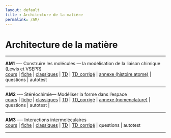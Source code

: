 ```yaml
---
layout: default
title : Architecture de la matière
permalink: /AM/
---
```


# Architecture de la matière

---

**AM1** --- Construire les molécules — la modélisation de la liaison chimique (Lewis et VSEPR)  
<a href="/chimie_pcsi/cours/architecture_matiere/AM1/AM1_Cours.pdf" download>cours</a> | <a href="/chimie_pcsi/cours/architecture_matiere/AM1/AM1_Fiche.pdf" download>fiche</a> | <a href="/chimie_pcsi/cours/architecture_matiere/AM1/AM1_Classiques.pdf" download>classiques</a> | <a href="/chimie_pcsi/cours/architecture_matiere/AM1/AM1_td.pdf" download>TD</a> | <a href="/chimie_pcsi/cours/architecture_matiere/AM1/AM1_td-corr.pdf" download>TD_corrigé</a> | <a href="/chimie_pcsi/cours/architecture_matiere/AM1/AM1_annexe1_atome.pdf" download>annexe (histoire atome)</a> | questions | autotest 



---


**AM2** --- Stéréochimie— Modéliser la forme dans l’espace  
<a href="/chimie_pcsi/cours/architecture_matiere/AM2/AM2_Cours.pdf" download>cours</a> | <a href="/chimie_pcsi/cours/architecture_matiere/AM2/AM2_Fiche.pdf" download>fiche</a> | <a href="/chimie_pcsi/cours/architecture_matiere/AM2/AM2_Classiques.pdf" download>classiques</a> | <a href="/chimie_pcsi/cours/architecture_matiere/AM2/AM2_td.pdf" download>TD</a> | <a href="/chimie_pcsi/cours/architecture_matiere/AM2/AM2_td-corr.pdf" download>TD_corrigé</a> | <a href="/chimie_pcsi/cours/architecture_matiere/AM2/AM2_annexeB_Nomenclature.pdf" download>annexe (nomenclature)</a> | <br> 
questions | autotest | 


---

**AM3** --- Interactions intermoléculaires  
<a href="/chimie_pcsi/cours/architecture_matiere/TM3/TM3_Cours.pdf" download>cours</a> | <a href="/chimie_pcsi/cours/architecture_matiere/TM3/TM3_Fiche.pdf" download>fiche</a> | <a href="/chimie_pcsi/cours/architecture_matiere/TM3/TM3_Classiques.pdf" download>classiques</a> | <a href="/chimie_pcsi/cours/architecture_matiere/TM3/TM3_td.pdf" download>TD</a> | <a href="/chimie_pcsi/cours/architecture_matiere/TM3/TM3_td-corr.pdf" download>TD_corrigé</a> | questions | autotest

---
